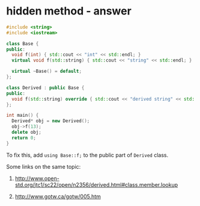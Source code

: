 # hidden method - answer

```c++
#include <string>
#include <iostream>

class Base {
public:
  void f(int) { std::cout << "int" << std::endl; }
  virtual void f(std::string) { std::cout << "string" << std::endl; }

  virtual ~Base() = default;
};

class Derived : public Base {
public:
  void f(std::string) override { std::cout << "derived string" << std::endl; }
};

int main() {
  Derived* obj = new Derived();
  obj->f(13);
  delete obj;
  return 0;
}
```

To fix this, add `using Base::f;` to the public part of `Derived` class.

Some links on the same topic:

1. http://www.open-std.org/jtc1/sc22/open/n2356/derived.html#class.member.lookup

2. http://www.gotw.ca/gotw/005.htm
